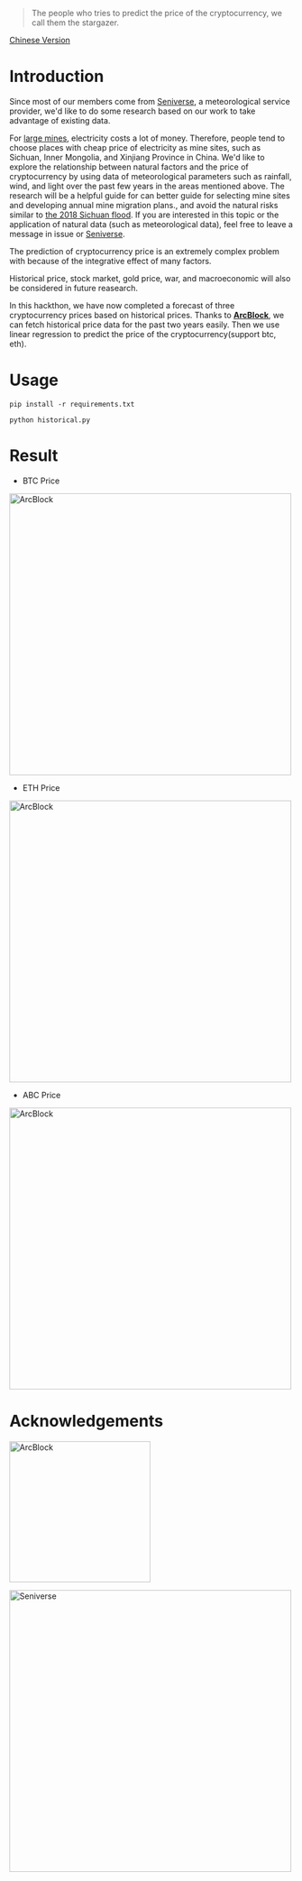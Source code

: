 > The people who tries to predict the price of the cryptocurrency, we call them the stargazer.

[Chinese Version](https://github.com/sharkspeed/arcblock-hackthon-stargazer/blob/master/README-zh.md)

# Introduction

Since most of our members come from [Seniverse](https://www.seniverse.com/), a meteorological service provider, we'd like to do some research based on our work to take advantage of existing data. 

For [large mines](https://www.buybitcoinworldwide.com/mining/pools/), electricity costs a lot of money. Therefore, people tend to choose places with cheap price of electricity as mine sites, such as Sichuan, Inner Mongolia, and Xinjiang Province in China. We'd like to explore the relationship between natural factors and the price of cryptocurrency by using data of meteorological parameters such as rainfall, wind, and light over the past few years in the areas mentioned above. The research will be a helpful guide for can better guide for selecting  mine sites and developing annual mine migration plans., and avoid the natural risks similar to [the 2018 Sichuan flood](https://www.ft.com/content/1f2ad808-80f2-11e8-8e67-1e1a0846c475). If you are interested in this topic or the application of natural data (such as meteorological data), feel free to leave a message in issue or [Seniverse](https://www.seniverse.com/).

The prediction of cryptocurrency price is an extremely complex problem with because of the integrative effect of many factors.

Historical price, stock market, gold price, war, and macroeconomic will also be considered in future reasearch.

In this hackthon, we have now completed a forecast of three cryptocurrency prices based on historical prices. Thanks to [**ArcBlock**](https://www.arcblock.io/), we can fetch historical price data for the past two years easily. Then we use linear regression to predict the price of the cryptocurrency(support btc, eth). 


# Usage

    pip install -r requirements.txt

    python historical.py

# Result

- BTC Price

[<img src="https://github.com/sharkspeed/arcblock-hackthon-stargazer/blob/master/assets/images/btc.png?raw=true" alt="ArcBlock" width="500">](https://www.arcblock.io/)

- ETH Price

[<img src="https://github.com/sharkspeed/arcblock-hackthon-stargazer/blob/master/assets/images/eth.png?raw=true" alt="ArcBlock" width="500">](https://www.arcblock.io/)

- ABC Price

[<img src="https://github.com/sharkspeed/arcblock-hackthon-stargazer/blob/master/assets/images/abc.png?raw=true" alt="ArcBlock" width="500">](https://www.arcblock.io/)

# Acknowledgements

[<img src="https://github.com/sharkspeed/arcblock-hackthon-stargazer/blob/master/assets/images/arcblock.svg" alt="ArcBlock" width="250">](https://www.arcblock.io/)

[<img src="https://github.com/sharkspeed/arcblock-hackthon-stargazer/blob/master/assets/images/seniverse.png?raw=true" alt="Seniverse" width="500">](https://www.seniverse.com/)
